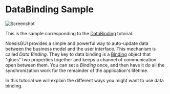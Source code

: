 # DataBinding Sample

![Screenshot](https://github.com/Noesis/Noesis.github.io/blob/master/NoesisGUI/Samples/DataBinding/Screenshot.png)

This is the sample corresponding to the [DataBinding](https://www.noesisengine.com/docs/Gui.Core.DataBindingTutorial.html) tutorial.

NoesisGUI provides a simple and powerful way to auto-update data between the business model and the user interface. This mechanism is called *Data Binding*. They key to data binding is a [Binding](https://www.noesisengine.com/docs/Gui.Core._Binding.html) object that "glues" two properties together and keeps a channel of communication open between them. You can set a *Binding* once, and then have it do all the synchronization work for the remainder of the application's lifetime.

In this tutorial we will explain the different ways you might want to use data binding.